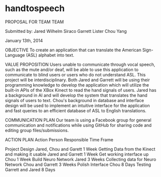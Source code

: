 handtospeech
============
PROPOSAL FOR TEAM TEAM

Submitted by: 
Jared Wilhelm Siraco
Garrett Lister
Chou Yang

January 13th, 2014

OBJECTIVE
To create an application that can translate the American Sign-Language (ASL) alphabet into text. 

VALUE PROPOSITION
Users unable to communicate through vocal speech, such as the mute and/or deaf, will be able to use this application to communicate to blind users or users who do not understand ASL.
This project will be interdisciplinary. Both Jared and Garrett will be using their programming knowledge to develop the application which will utilize the built-in APIs of the XBox Kinect to read the hand signals of users. Jared has a background in AI and will develop the system that translates the hand signals of users to text. Chou's background in database and interface design will be used to implement an intuitive interface for the application and fast queries to an efficient database of ASL to English translations.

COMMUNICATION PLAN
Our team is using a Facebook group for general communication and notifications while using GitHub for sharing code and editing group files/submissions. 

ACTION PLAN
Action                                               Person Responsible         Time Frame

Project Design                                       Jared, Chou and Garett     1 Week
Getting Data from the Kinect and making it usable    Jared and Garrett          1 Week
Get working interface up                             Chou                       1 Week
Build Neuro Network                                  Jared                      3 Weeks
Collecting data for Neuro Network                    Chou and Garrett           3 Weeks
Polish Interface                                     Chou                       8 Days
Testing                                              Garrett and Jared          8 Days
